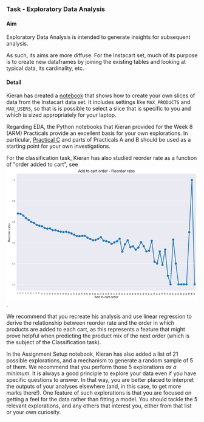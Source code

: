 ### Task - Exploratory Data Analysis

#### Aim

Exploratory Data Analysis is intended to generate insights for subsequent
analysis.

As such, its aims are more diffuse. For the Instacart set, much of its purpose
is to create new dataframes by joining the existing tables and looking at
typical data, its cardinality, etc.

#### Detail

Kieran has created a [notebook](Assignment_2_-Setup.ipynb) that shows how to
create your own slices of data from the Instacart data set. It includes
settings like `MAX_PRODUCTS` and `MAX_USERS`, so that is is possible to select
a slice that is specific to you and which is sized appropriately for your
laptop.

Regarding EDA, the Python notebooks that Kieran provided for the Week 8 (ARM)
Practicals provide an excellent basis for your own explorations. In particular,
[Practical C](https://kmurphy.bitbucket.io/modules/Data_Mining/topics/08-Association_Analysis/13-Practical_C_-_ARM_Instacart_Dataset/files/Practical_C_-_ARM_Instacart_Dataset.ipynb)
and parts of Practicals A and B should be used as a starting point for your own
investigations.

For the classification task, Kieran has also studied reorder rate as a function
of "order added to cart", see ![Reorder-rate vs Order-added-to-cart](add_order_v_reorder_rate.png).

We recommend that you recreate his analysis and use linear regression to derive
the relationship between reorder rate and the order in which products are added
to each cart, as this represents a feature that might prove helpful when
predicting the product mix of the next order (which is the subject of the
Classification task).

In the Assignment Setup notebook, Kieran has also added a list of 21 possible
explorations, and a mechanism to generate a random sample of 5 of them. We
recommend that you perform those 5 explorations _as a minimum_.  It is always a
good principle to explore your data even if you have specific questions to
answer.  In that way, you are better placed to interpret the outputs of your
analyses elsewhere (and, in this case, to get more marks there!). One feature
of such explorations is that you are focused on getting a feel for the data
rather than fitting a model. You should tackle the 5 relevant explorations, and
any others that interest you, either from that list or your own curiosity.


